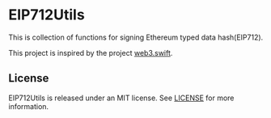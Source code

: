 # EIP712Utils

This is collection of functions for signing Ethereum typed data hash(EIP712).

This project is inspired by the project [web3.swift](https://github.com/argentlabs/web3.swift).

## License

EIP712Utils is released under an MIT license. See [LICENSE](https://github.com/timeless-space/EIP712Utils/edit/main/LICENSE) for more information.
